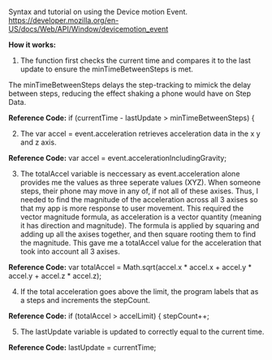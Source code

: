 Syntax and tutorial on using the Device motion Event.
https://developer.mozilla.org/en-US/docs/Web/API/Window/devicemotion_event

**How it works:**

1) The function first checks the current time and compares it to the last update to ensure the minTimeBetweenSteps is met.

The minTimeBetweenSteps delays the step-tracking to mimick the delay between steps, reducing the effect shaking a phone would have on Step Data.

**Reference Code:** if (currentTime - lastUpdate > minTimeBetweenSteps) {

2) The var accel = event.acceleration retrieves acceleration data in the x y and z axis.

**Reference Code:** var accel = event.accelerationIncludingGravity;

3) The totalAccel variable is neccessary as event.acceleration alone provides me the values as three seperate values (XYZ). When someone steps, their phone may move in any of, if not all of these axises. Thus, I needed to find the magnitude of the acceleration across all 3 axises so that my app is more response to user movement. This required the vector magnitude formula, as acceleration is a vector quantity (meaning it has direction and magnitude). The formula is applied by squaring and adding up all the axises together, and then square rooting them to find the magnitude. This gave me a totalAccel value for the acceleration that took into account all 3 axises.

**Reference Code:**  var totalAccel = Math.sqrt(accel.x * accel.x + accel.y * accel.y + accel.z * accel.z);

4) If the total acceleration goes above the limit, the program labels that as a steps and increments the stepCount.

**Reference Code:** if (totalAccel > accelLimit) { 
                     stepCount++;


5) The lastUpdate variable is updated to correctly equal to the current time.

**Reference Code:** lastUpdate = currentTime;
